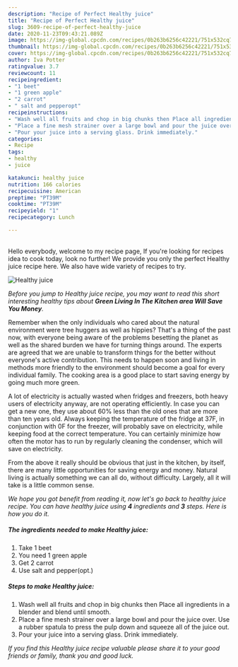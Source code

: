 ```yaml
---
description: "Recipe of Perfect Healthy juice"
title: "Recipe of Perfect Healthy juice"
slug: 3609-recipe-of-perfect-healthy-juice
date: 2020-11-23T09:43:21.089Z
image: https://img-global.cpcdn.com/recipes/0b263b6256c42221/751x532cq70/healthy-juice-recipe-main-photo.jpg
thumbnail: https://img-global.cpcdn.com/recipes/0b263b6256c42221/751x532cq70/healthy-juice-recipe-main-photo.jpg
cover: https://img-global.cpcdn.com/recipes/0b263b6256c42221/751x532cq70/healthy-juice-recipe-main-photo.jpg
author: Iva Potter
ratingvalue: 3.7
reviewcount: 11
recipeingredient:
- "1 beet"
- "1 green apple"
- "2 carrot"
- " salt and pepperopt"
recipeinstructions:
- "Wash well all fruits and chop in big chunks then Place all ingredients in a blender and blend until smooth."
- "Place a fine mesh strainer over a large bowl and pour the juice over. Use a rubber spatula to press the pulp down and squeeze all of the juice out."
- "Pour your juice into a serving glass. Drink immediately."
categories:
- Recipe
tags:
- healthy
- juice

katakunci: healthy juice 
nutrition: 166 calories
recipecuisine: American
preptime: "PT39M"
cooktime: "PT39M"
recipeyield: "1"
recipecategory: Lunch

---
```

<br>
Hello everybody, welcome to my recipe page, If you're looking for recipes idea to cook today, look no further! We provide you only the perfect Healthy juice recipe here. We also have wide variety of recipes to try.
<br>


![Healthy juice](https://img-global.cpcdn.com/recipes/0b263b6256c42221/751x532cq70/healthy-juice-recipe-main-photo.jpg)

<i>Before you jump to Healthy juice recipe, you may want to read this short interesting healthy tips about 
<strong>Green Living In The Kitchen area Will Save You Money</strong>.</i>
</br>

Remember when the only individuals who cared about the natural environment were tree huggers as well as hippies? That's a thing of the past now, with everyone being aware of the problems besetting the planet as well as the shared burden we have for turning things around. The experts are agreed that we are unable to transform things for the better without everyone's active contribution. This needs to happen soon and living in methods more friendly to the environment should become a goal for every individual family. The cooking area is a good place to start saving energy by going much more green.

A lot of electricity is actually wasted when fridges and freezers, both heavy users of electricity anyway, are not operating efficiently. In case you can get a new one, they use about 60% less than the old ones that are more than ten years old. Always keeping the temperature of the fridge at 37F, in conjunction with 0F for the freezer, will probably save on electricity, while keeping food at the correct temperature. You can certainly minimize how often the motor has to run by regularly cleaning the condenser, which will save on electricity.

From the above it really should be obvious that just in the kitchen, by itself, there are many little opportunities for saving energy and money. Natural living is actually something we can all do, without difficulty. Largely, all it will take is a little common sense.


<i>We hope you got benefit from reading it, now let's go back to healthy juice recipe. You can have healthy juice using <strong>4</strong> ingredients and <strong>3</strong> steps. Here is how you do it.
</i>

##### The ingredients needed to make Healthy juice:

1. Take 1 beet
1. You need 1 green apple
1. Get 2 carrot
1. Use  salt and pepper(opt.)


##### Steps to make Healthy juice:

1. Wash well all fruits and chop in big chunks then Place all ingredients in a blender and blend until smooth.
1. Place a fine mesh strainer over a large bowl and pour the juice over. Use a rubber spatula to press the pulp down and squeeze all of the juice out.
1. Pour your juice into a serving glass. Drink immediately.


<i>If you find this Healthy juice recipe valuable please share it to your good friends or family, thank you and good luck.</i>
